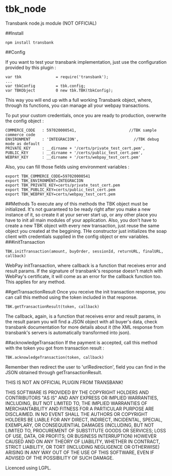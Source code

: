 # tbk_node
Transbank node.js module (NOT OFFICIAL)

##Install

    npm install transbank

##Config

If you want to test your transbank implementation, just use the configuration provided by this plugin : 

    var tbk               = require('transbank');
    ...
    var tbkConfig         = tbk.config;
    var TBKObject         0 new tbk.TBK(tbkConfig);
    
This way you will end up with a full working Transbank object, where, through its functions, you can manage all your webpay transactions.

To put your custom credentials, once you are ready to production, overwrite the config object : 
  
    COMMERCE_CODE   : 597020000541, 					  //TBK sample commerce code
    ENVIRONMENT     : 'INTEGRACION',						//TBK debug mode as default
    PRIVATE_KEY     : __dirname + '/certs/private_test_cert.pem',
    PUBLIC_KEY      : __dirname + '/certs/public_test_cert.pem',
    WEBPAY_KEY      : __dirname + '/certs/webpay_test_cert.pem'
    
Also, you can fill those fields using environment variables : 

    export TBK_COMMERCE_CODE=597020000541
    export TBK_ENVIRONMENT=INTEGRACION
    export TBK_PRIVATE_KEY=certs/private_test_cert.pem
    export TBK_PUBLIC_KEY=certs/public_test_cert.pem
    export TBK_WEBPAY_KEY=certs/webpay_test_cert.pem
    
##Methods
To execute any of this methods the TBK object must be initialized. It's not guaranteed to be ready right after you make a new instance of it, so create it at your server start up, or any other place you have to init all main modules of your application.
Also, you don't have to create a new TBK object with every new transaction, just reuse the same object you created at the beggining. THe constructor just initializes the soap client with credentials supplied in the config object or env variables.
###initTransaction

    TBK.initTransaction(amount, buyOrder, sessionId, returnURL, finalURL, callback)
  
WebPay initTransaction, where callback is a function that receives error and result params. If the signature of transbank's response doesn't match with WebPay's certificate, it will come as an error for the callback function too. This applies for any method.

##getTransactionResult
Once you receive the init transaction response, you can call this method using the token included in that response.

    TBK.getTransactionResult(token, callback)

The callback, again, is a function that receives error and result params, in the result param you will find a JSON object with all buyer's data, check transbank documentation for more details about it (the XML response from transbank's servers is automatically transformed into json).

##acknowledgeTransaction
If the payment is accepted, call this method with the token you got from transaction result :

    TBK.acknowledgeTransaction(token, callback)

Remember then redirect the user to 'urlRedirection', field you can find in the JSON obtained through getTransactionResult.


THIS IS NOT AN OFFICIAL PLUGIN FROM TRANSBANK!

THIS SOFTWARE IS PROVIDED BY THE COPYRIGHT HOLDERS AND CONTRIBUTORS "AS IS" AND ANY EXPRESS OR IMPLIED WARRANTIES, INCLUDING, BUT NOT LIMITED TO, THE IMPLIED WARRANTIES OF MERCHANTABILITY AND FITNESS FOR A PARTICULAR PURPOSE ARE DISCLAIMED. IN NO EVENT SHALL THE AUTHORS OR COPYRIGHT HOLDERS BE LIABLE FOR ANY DIRECT, INDIRECT, INCIDENTAL, SPECIAL, EXEMPLARY, OR CONSEQUENTIAL DAMAGES (INCLUDING, BUT NOT LIMITED TO, PROCUREMENT OF SUBSTITUTE GOODS OR SERVICES; LOSS OF USE, DATA, OR PROFITS; OR BUSINESS INTERRUPTION) HOWEVER CAUSED AND ON ANY THEORY OF LIABILITY, WHETHER IN CONTRACT, STRICT LIABILITY, OR TORT (INCLUDING NEGLIGENCE OR OTHERWISE) ARISING IN ANY WAY OUT OF THE USE OF THIS SOFTWARE, EVEN IF ADVISED OF THE POSSIBILITY OF SUCH DAMAGE.

Licenced using LGPL. 

	  
	 
